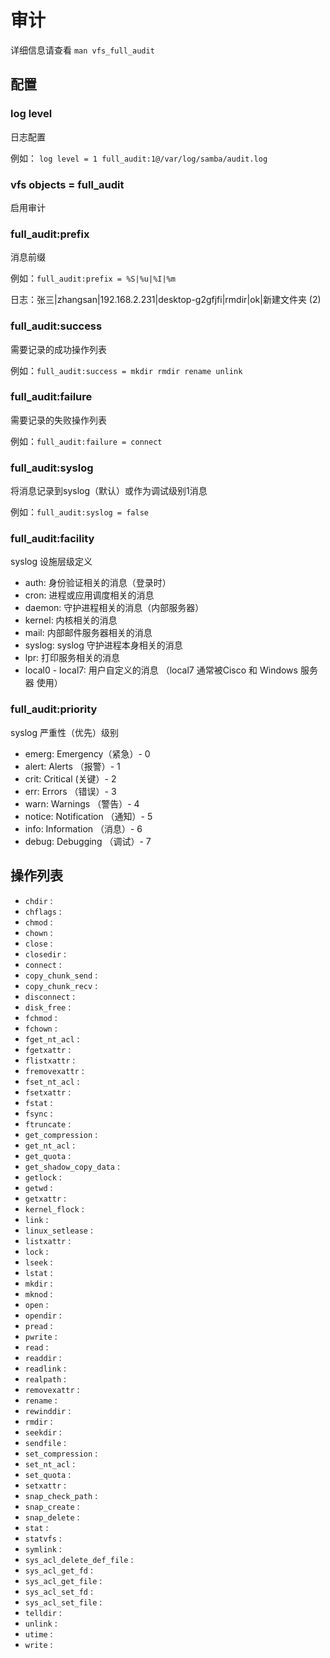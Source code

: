 # 审计



详细信息请查看 `man vfs_full_audit`

## 配置



### log level

日志配置

例如： `log level = 1 full_audit:1@/var/log/samba/audit.log`

### vfs objects = full\_audit

启用审计

### full\_audit:prefix

消息前缀

例如：`full_audit:prefix = %S|%u|%I|%m`

日志：张三|zhangsan|192.168.2.231|desktop-g2gfjfi|rmdir|ok|新建文件夹 (2)



### full\_audit:success

需要记录的成功操作列表

例如：`full_audit:success = mkdir rmdir rename unlink`

### full\_audit:failure

需要记录的失败操作列表

例如：`full_audit:failure = connect`

### full\_audit:syslog

将消息记录到syslog（默认）或作为调试级别1消息

例如：`full_audit:syslog = false`

### full\_audit:facility

syslog 设施层级定义

* auth: 身份验证相关的消息（登录时）
* cron: 进程或应用调度相关的消息
* daemon: 守护进程相关的消息（内部服务器）
* kernel: 内核相关的消息
* mail: 内部邮件服务器相关的消息
* syslog: syslog 守护进程本身相关的消息
* lpr: 打印服务相关的消息
* local0 - local7: 用户自定义的消息 （local7 通常被Cisco 和 Windows 服务器 使用）

### full\_audit:priority

syslog 严重性（优先）级别

* emerg: Emergency（紧急）- 0
* alert: Alerts （报警）- 1
* crit: Critical (关键）- 2
* err: Errors （错误）- 3
* warn: Warnings （警告）- 4
* notice: Notification （通知）- 5
* info: Information （消息）- 6
* debug: Debugging （调试）- 7



## 操作列表



* `chdir` :
* `chflags` :
* `chmod` :
* `chown` :
* `close` :
* `closedir` :
* `connect` :
* `copy_chunk_send` :
* `copy_chunk_recv` :
* `disconnect` :
* `disk_free` :
* `fchmod` :
* `fchown` :
* `fget_nt_acl` :
* `fgetxattr` :
* `flistxattr` :
* `fremovexattr` :
* `fset_nt_acl` :
* `fsetxattr` :
* `fstat` :
* `fsync` :
* `ftruncate` :
* `get_compression` :
* `get_nt_acl` :
* `get_quota` :
* `get_shadow_copy_data` :
* `getlock` :
* `getwd` :
* `getxattr` :
* `kernel_flock` :
* `link` :
* `linux_setlease` :
* `listxattr` :
* `lock` :
* `lseek` :
* `lstat` :
* `mkdir` :
* `mknod` :
* `open` :
* `opendir` :
* `pread` :
* `pwrite` :
* `read` :
* `readdir` :
* `readlink` :
* `realpath` :
* `removexattr` :
* `rename` :
* `rewinddir` :
* `rmdir` :
* `seekdir` :
* `sendfile` :
* `set_compression` :
* `set_nt_acl` :
* `set_quota` :
* `setxattr` :
* `snap_check_path` :
* `snap_create` :
* `snap_delete` :
* `stat` :
* `statvfs` :
* `symlink` :
* `sys_acl_delete_def_file` :
* `sys_acl_get_fd` :
* `sys_acl_get_file` :
* `sys_acl_set_fd` :
* `sys_acl_set_file` :
* `telldir` :
* `unlink` :
* `utime` :
* `write` :

